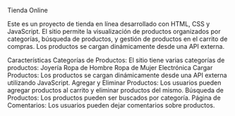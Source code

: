 Tienda Online

Este es un proyecto de tienda en línea desarrollado con HTML, CSS y JavaScript. El sitio permite la visualización de productos organizados por categorías, búsqueda de productos, y gestión de productos en el carrito de compras. Los productos se cargan dinámicamente desde una API externa.

Características
Categorías de Productos: El sitio tiene varias categorías de productos:
Joyería
Ropa de Hombre
Ropa de Mujer
Electrónica
Cargar Productos: Los productos se cargan dinámicamente desde una API externa utilizando JavaScript.
Agregar y Eliminar Productos: Los usuarios pueden agregar productos al carrito y eliminar productos del mismo.
Búsqueda de Productos: Los productos pueden ser buscados por categoría.
Página de Comentarios: Los usuarios pueden dejar comentarios sobre productos.